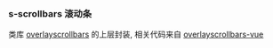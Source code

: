 ### s-scrollbars 滚动条

类库 [overlayscrollbars](https://github.com/KingSora/OverlayScrollbars) 的上层封装, 相关代码来自 [overlayscrollbars-vue](https://github.com/KingSora/OverlayScrollbars/tree/master/packages/overlayscrollbars-vue)